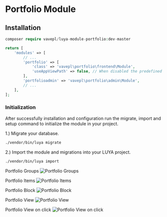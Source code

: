 # Portfolio Module

 
## Installation

```php
composer require vavepl/luya-module-portfolio:dev-master 
```
```php
return [
    'modules' => [
        // ...
        'portfolio' => [
            'class' => 'vavepl\portfolio\frontend\Module',
            'useAppViewPath' => false, // When disabled the predefined views are used, otherwise you have to create your own views.
        ],
        'portfolioadmin' => 'vavepl\portfolio\admin\Module',
        // ...
    ],
];
```

### Initialization 


After successfully installation and configuration run the migrate, import and setup command to initialize the module in your project.

1.) Migrate your database.

```sh
./vendor/bin/luya migrate

```

2.) Import the module and migrations into your LUYA project.

```sh
./vendor/bin/luya import
```

Portfolio Groups
![Portfolio Groups](http://luya.vave.pl/images/1.png "Portfolio Groups")

Portfolio Items
![Portfolio Items](http://luya.vave.pl/images/2.png "Portfolio Items")

Portfolio Block
![Portfolio Block](http://luya.vave.pl/images/3.png "Portfolio Block")

Portfolio View
![Portfolio View](http://luya.vave.pl/images/4.png "Portfolio View")

Portfolio View on click
![Portfolio View on click](http://luya.vave.pl/images/5.png "Portfolio View on click")
